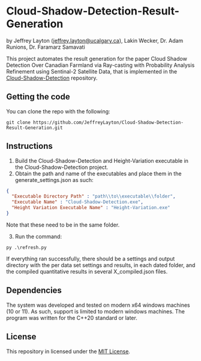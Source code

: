 # Cloud-Shadow-Detection-Result-Generation
by
Jeffrey Layton (jeffrey.layton@ucalgary.ca), Lakin Wecker, Dr. Adam Runions, Dr. Faramarz Samavati

This project automates the result generation for the paper Cloud Shadow Detection Over Canadian Farmland via Ray-casting with Probability Analysis Refinement using Sentinal-2 Satellite Data, 
that is implemented in the [Cloud-Shadow-Detection](https://github.com/JeffreyLayton/Cloud-Shadow-Detection) repository. 

## Getting the code

You can clone the repo with the following:

```
git clone https://github.com/JeffreyLayton/Cloud-Shadow-Detection-Result-Generation.git
```

## Instructions

1) Build the Cloud-Shadow-Detection and Height-Variation executable in the Cloud-Shadow-Detection project.
2) Obtain the path and name of the executables and place them in the generate_settings.json as such:

```json
{
  "Executable Directory Path" : "path\\to\\executable\\folder",
  "Executable Name" : "Cloud-Shadow-Detection.exe",
  "Height Variation Executable Name" : "Height-Variation.exe"
}
```
Note that these need to be in the same folder.

3) Run the command:

```
py .\refresh.py
```
If everything ran successfully, there should be a settings and output directory with the per data set settings and results, in each dated folder, and the compiled quantitative results in several X_compiled.json files.

## Dependencies

The system was developed and tested on modern x64 windows machines (10 or 11).
As such, support is limited to modern windows machines. The program was written for the C++20 standard or later.

## License

This repository in licensed under the [MIT License](LICENSE.md).
